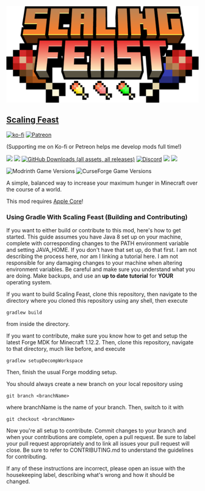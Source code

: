 ![](images/sflogo2.png)

## [Scaling Feast](https://www.curseforge.com/minecraft/mc-mods/scaling-feast)

[![ko-fi](https://ko-fi.com/img/githubbutton_sm.svg)](https://ko-fi.com/X8X5G4LPG) [![Patreon](https://i.imgur.com/JkRflNx.png)](https://www.patreon.com/join/Yeelp)

(Supporting me on Ko-fi or Petreon helps me develop mods full time!)

[![](https://img.shields.io/modrinth/dt/OYZ3QMMT?style=flat&logo=modrinth&label=Modrinth%20Downloads&color=00af5c)](https://modrinth.com/mod/distinct-damage-descriptions)
[![](https://img.shields.io/curseforge/dt/370995?style=flat&logo=curseforge&logoColor=f16436&label=CurseForge%20Downloads&color=f16436)](https://www.curseforge.com/minecraft/mc-mods/scaling-feast)
[![GitHub Downloads (all assets, all releases)](https://img.shields.io/github/downloads/yeelp/Scaling-Feast/total?style=flat&logo=github&label=GitHub%20Downloads&color=white)](https://github.com/yeelp/Scaling-Feast/releases) 
[![Discord](https://img.shields.io/discord/750481601107853373?style=flat&logo=discord&logoColor=white&color=5662f6)](https://discord.gg/hwzWdXQ)
![](https://img.shields.io/github/v/release/yeelp/Scaling-Feast?include_prereleases)
[![](https://img.shields.io/github/issues/yeelp/scaling-feast)](https://github.com/yeelp/Scaling-Feast/issues)

![Modrinth Game Versions](https://img.shields.io/modrinth/game-versions/OYZ3QMMT?style=flat&logo=modrinth&label=Available%20For&color=00af5c) ![CurseForge Game Versions](https://img.shields.io/curseforge/game-versions/370995?style=flat&logo=curseforge&label=Available%20For&color=f16436)

A simple, balanced way to increase your maximum hunger in Minecraft over the course of a world.

This mod requires [Apple Core](https://www.curseforge.com/minecraft/mc-mods/applecore)!
 
### Using Gradle With Scaling Feast (Building and Contributing)

If you want to either build or contribute to this mod, here's how to get started. This guide assumes you have Java 8 set up on your machine, complete with corresponding changes to the PATH environment variable and setting JAVA_HOME. If you don't have that set up, do that first. I am not describing the process here, nor am I linking a tutorial here. I am not responsible for any damaging changes to your machine when altering environment variables. Be careful and make sure you understand what you are doing. Make backups, and use an **up to date tutorial** for **YOUR** operating system.

If you want to build Scaling Feast, clone this repository, then navigate to the directory where you cloned this repository using any shell, then execute
```
gradlew build
```
from inside the directory.

If you want to contribute, make sure you know how to get and setup the latest Forge MDK for Minecraft 1.12.2. Then, clone this repository, navigate to that directory, much like before, and execute
```
gradlew setupDecompWorkspace
```
Then, finish the usual Forge modding setup. 

You should always create a new branch on your local repository using
```
git branch <branchName>
```
where branchName is the name of your branch. Then, switch to it with
```
git checkout <branchName>
```

Now you're all setup to contribute. Commit changes to your branch and when your contributions are complete, open a pull request. Be sure to label your pull request appropriately and to link all issues your pull request will close. Be sure to refer to CONTRIBUTING.md to understand the guidelines for contributing.

If any of these instructions are incorrect, please open an issue with the housekeeping label, describing what's wrong and how it should be changed.
